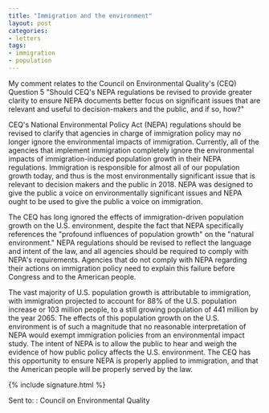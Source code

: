 ```yaml
---
title: "Immigration and the environment"
layout: post
categories:
- letters
tags:
- immigration
- population
---
```


My comment relates to the Council on Environmental Quality's (CEQ) Question 5 "Should CEQ's NEPA regulations be revised to provide greater clarity to ensure NEPA documents better focus on significant issues that are relevant and useful to decision-makers and the public, and if so, how?"

CEQ's National Environmental Policy Act (NEPA) regulations should be revised to clarify that agencies in charge of immigration policy may no longer ignore the environmental impacts of immigration. Currently, all of the agencies that implement immigration completely ignore the environmental impacts of immigration-induced population growth in their NEPA regulations. Immigration is responsible for almost all of our population growth today, and thus is the most environmentally significant issue that is relevant to decision makers and the public in 2018. NEPA was designed to give the public a voice on environmentally significant issues and NEPA ought to be used to give the public a voice on immigration.

The CEQ has long ignored the effects of immigration-driven population growth on the U.S. environment, despite the fact that NEPA specifically references the "profound influences of population growth" on the "natural environment." NEPA regulations should be revised to reflect the language and intent of the law, and all agencies should be required to comply with NEPA's requirements. Agencies that do not comply with NEPA regarding their actions on immigration policy need to explain this failure before Congress and to the American people.

The vast majority of U.S. population growth is attributable to immigration, with immigration projected to account for 88% of the U.S. population increase or 103 million people, to a still growing population of 441 million by the year 2065. The effects of this population growth on the U.S. environment is of such a magnitude that no reasonable interpretation of NEPA would exempt immigration policies from an environmental impact study. The intent of NEPA is to allow the public to hear and weigh the evidence of how public policy affects the U.S. environment. The CEQ has this opportunity to ensure NEPA is properly applied to immigration, and that the American people will be properly served by the law.

{% include signature.html %}

Sent to:
: Council on Environmental Quality
